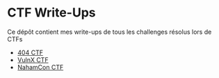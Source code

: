 # CTF Write-Ups

Ce dépôt contient mes write-ups de tous les challenges résolus lors de CTFs

- [404 CTF](./404%20CTF%202024/README.md) 
- [VulnX CTF](./VulnX%20CTF%202024/README.md)
- [NahamCon CTF](./NahamCon%20CTF%202024/README.md)
